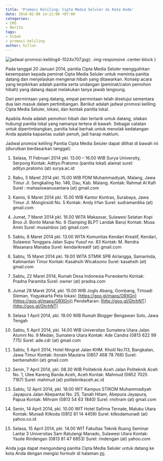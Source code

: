 ```yaml
---
title: 'Promosi Keliling: Cipta Media Seluler di Kota Anda'
date: 2014-02-08 14:21:00 +07:00
categories:
- CMS
- Berita
tags:
- hibah
- promosi keliling
author: hillun
---
```


![jadwal-promosi-keliling4-1024x707.jpg](/uploads/jadwal-promosi-keliling4-1024x707.jpg){: .img-responsive .center-block }

Pada tanggal 20 Januari 2014, panitia Cipta Media Seluler menggulirkan kesempatan kepada peminat Cipta Media Seluler untuk meminta panitia datang dan menjelaskan mengenai hibah yang ditawarkan. Konsep acara yang terpikirkan adalah panitia serta undangan (peminat/calon pemohon hibah) yang datang dapat melakukan tanya jawab langsung.

Dari permintaan yang datang, empat permintaan telah disetujui sementara dua lain masuk dalam pertimbangan. Berikut adalah jadwal promosi keliling Cipta Media Seluler, lokasi, dan kontak panitia lokal.

Apabila Anda adalah pemohon hibah dan tertarik untuk datang, silakan hubungi panitia lokal yang namanya tertera di bawah. Sebagai catatan untuk dipertimbangkan, panitia lokal berhak untuk menolak kedatangan Anda apabila kapasitas sudah penuh, jadi harap maklum.

Jadwal promosi keliling Panitia Cipta Media Seluler dapat dilihat di bawah ini (diurutkan berdasarkan tanggal):

1. Selasa, 11 Februari 2014 pkl. 13.00 – 16.00 WIB
   Surya University, Serpong
   Kontak: Adityo Pratomo (panitia lokal)
   alamat surel: adityo.pratomo (at) surya.ac.id 

2. Rabu, 5 Maret 2014 pkl. 15.00 WIB
   PDM Muhammadiyah, Malang, Jawa Timur
   Jl. Sengkaling No. 146, Dau, Kab. Malang.
   Kontak: Rahmat Al Kafi
   Surel : mahasiswanusantara (at) gmail.com 

3. Kamis, 6 Maret 2014 pkl. 15.00 WIB
   Kantor Kontras,
   Surabaya, Jawa Timur
   Jl. Monginsidi No. 5
   Kontak: Andy Irfan
   Surel: sudramardika (at) gmail.com 

4. Jumat, 7 Maret 2014 pkl. 16.00 WITA
   Makassar, Sulawesi Selatan
   Kopi Broo
   Jl. Bonto Manai No. 6 (Samping BLPT Landak Baru)
   Kontak: Musa Amin
   Surel: musainbox (at) gmail.com 

5. Sabtu, 8 Maret 2014 pkl. 13.00 WITA
   Komunitas Kendari Kreatif,
   Kendari, Sulawesi Tenggara
   Jalan Supu Yusuf no. 83
   Kontak: M. Rendra Wasanara Manaba
   Surel: kendarikreatif (at) gmail.com 

6. Sabtu, 15 Maret 2014 pkl. 19.00 WITA
   STMIK SPB Airlangga,
   Samarinda, Kalimantan Timur
   Kontak: Kasahsih Wicaksono
   Surel: kasahsih (at) gmail.com 

7. Sabtu, 22 Maret 2014,
   Rumah Desa Indonesia
   Purwokerto
   Kontak: Pradna Paramita
   Surel: owner (at) pradna.com

8. Jumat 28 Maret 2014, pkl. 15.00 WIB
   Joglo Abang, Gombang, Tirtoadi
   Sleman, Yogyakarta
   Peta lokasi: [https://goo.gl/maps/ORXGn](https://goo.gl/maps/ORXGn))
   Pendaftaran: [http://goo.gl/GhrhNT](http://goo.gl/GhrhNT)

9. Selasa 1 April 2014, pkl. 19.00 WIB
   Rumah Blogger Bengawan
   Solo, Jawa Tengah

10. Sabtu, 5 April 2014, pkl. 14.00 WIB
    Universitas Sumatera Utara
    Jalan Alumni No. 9
    Medan, Sumatera Utara
    Kontak: Ade Candra (0813 622 99 775)
    Surel: ade.cdr (at) gmail.com

11. Sabtu, 5 April 2014,
    Hotel Ningrat
    Jalan KHM. Kholil No.113,
    Bangkalan, Jawa Timur
    Kontak: Itsnain Maulana (0857 468 78 766)
    Surel: berbenahdiri (at) gmail.com

12. Senin, 7 April 2014, pkl. 08.30 WIB
    Politeknik Aceh
    Jalan Politeknik Aceh No. 1, Ulee Kareng
    Banda Aceh, Aceh
    Kontak: Mahmud (0852 7025 7167)
    Surel: mahmud (at) politeknikaceh.ac.id

13. Sabtu, 12 April 2014, pkl. 18.00 WIT
    Kampus STIKOM Muhammadiyah Jayapura
    Jalan Abepantai No. 25, Tanah Hitam, Abepura
    Jayapura, Papua
    Kontak: Mihram (0813 54 63 1840)
    Surel: rmihram (at) gmail.com

14. Senin, 14 April 2014, pkl. 10.00 WIT
    Hotel Safirna
    Ternate, Maluku Utara
    Kontak: Munadi Kilkoda (0812 81 14 4459)
    Surel: kilkodamunadi (at) yahoo.co.id

15. Selasa, 15 April 2014, pkl. 14.00 WIT
    Fakultas Teknik Ruang Seminar Lantai 3
    Universitas Sam Ratulangi
    Manado, Sulawesi Utara
    Kontak: Yaulie Rindengan (0813 81 47 6853)
    Surel: rindengan (at) yahoo.com

Anda juga dapat mengundang panitia Cipta Media Seluler untuk datang ke kota Anda dengan mengisi formulir di halaman [ini](http://ciptamedia.org/promosi-keliling/).